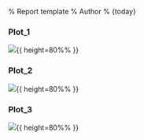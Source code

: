% Report template 
% Author
% {today}

### Plot_1

![]({Plot_1}){{ height=80%% }}

### Plot_2

![]({Plot_2}){{ height=80%% }}

### Plot_3

![]({Plot_3}){{ height=80%% }}


